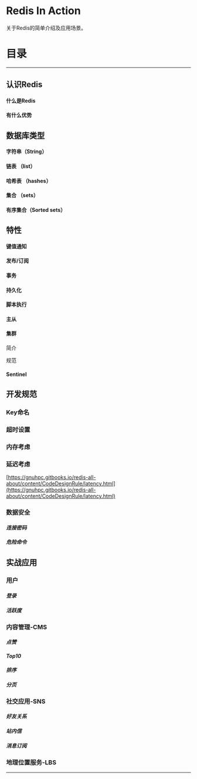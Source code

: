 # Redis In Action

关于Redis的简单介绍及应用场景。

# **目录**

---

## **认识Redis**

#### 什么是Redis

#### 有什么优势

## **数据库类型**

#### 字符串（String）

#### 链表 （list）

#### 哈希表 （hashes）

#### 集合 （sets）

#### 有序集合（Sorted sets）

## 特性

#### 键值通知

#### 发布/订阅

#### 事务

#### 持久化

#### 脚本执行

#### 主从

#### 集群

简介

规范

#### Sentinel

## 开发规范

### Key命名

### 超时设置

### 内存考虑

### 延迟考虑

[https://gnuhpc.gitbooks.io/redis-all-about/content/CodeDesignRule/latency.html](https://gnuhpc.gitbooks.io/redis-all-about/content/CodeDesignRule/latency.html)

### 数据安全

#### _连接密码_

#### _危险命令_

## 实战应用

### 用户

#### _登录_

#### _活跃度_

### 内容管理-CMS

#### _点赞_

#### _Top10_

#### _排序_

#### _分页_

### 社交应用-SNS

#### _好友关系_

#### _站内信_

#### _消息订阅_

### 地理位置服务-LBS





---



